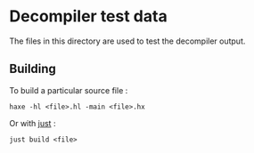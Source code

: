 # Decompiler test data

The files in this directory are used to test the decompiler output.

## Building

To build a particular source file :

```shell
haxe -hl <file>.hl -main <file>.hx
```

Or with [just](https://just.systems) :

```shell
just build <file>
```
